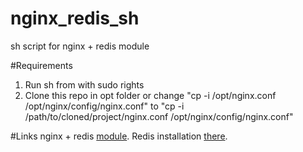 # nginx_redis_sh
sh script for nginx + redis module

#Requirements
1. Run sh from with sudo rights
2. Clone this repo in opt folder or change "cp -i /opt/nginx.conf /opt/nginx/config/nginx.conf" to "cp -i /path/to/cloned/project/nginx.conf /opt/nginx/config/nginx.conf"

#Links
nginx + redis [module](https://github.com/openresty/redis2-nginx-module).
Redis installation [there](https://www.digitalocean.com/community/tutorials/how-to-install-and-use-redis).